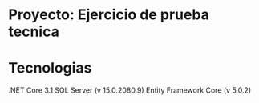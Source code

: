 # Proyecto: Ejercicio de prueba tecnica

# Tecnologias

.NET Core 3.1
SQL Server (v 15.0.2080.9)
Entity Framework Core (v 5.0.2)